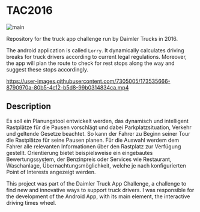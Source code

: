 # TAC2016

![main](https://user-images.githubusercontent.com/7305005/173535169-9120f6eb-f745-4f0e-b432-a868f52fd20e.png)

Repository for the truck app challenge run by Daimler Trucks in 2016.

The android application is called `Lorry`.
It dynamically calculates driving breaks for truck drivers according to current legal regulations. Moreover, the app will plan the route to check for rest stops along the way and suggest these stops accordingly.



https://user-images.githubusercontent.com/7305005/173535666-8790970a-80b5-4c12-b5d8-99b0314834ca.mp4

## Description

Es soll ein Planungstool entwickelt werden, das dynamisch und intelligent Rastplätze für die Pausen vorschlägt und dabei Parkplatzsituation, Verkehr und geltende Gesetze beachtet. So kann der Fahrer zu Beginn seiner Tour die Rastplätze für seine Pausen planen. Für die Auswahl werdem dem Fahrer alle relevanten Informationen über den Rastplatz zur Verfügung gestellt. Orientierung bietet beispielsweise ein eingebautes Bewertungssystem, der Benzinpreis oder Services wie Restaurant, Waschanlage, Übernachtungsmöglichkeit, welche je nach konfigurierten Point of Interests angezeigt werden.

This project was part of the Daimler Truck App Challenge, a challenge to find new and innovative ways to support truck drivers. I was responsible for the development of the Android App, with its main element, the interactive driving times wheel.
